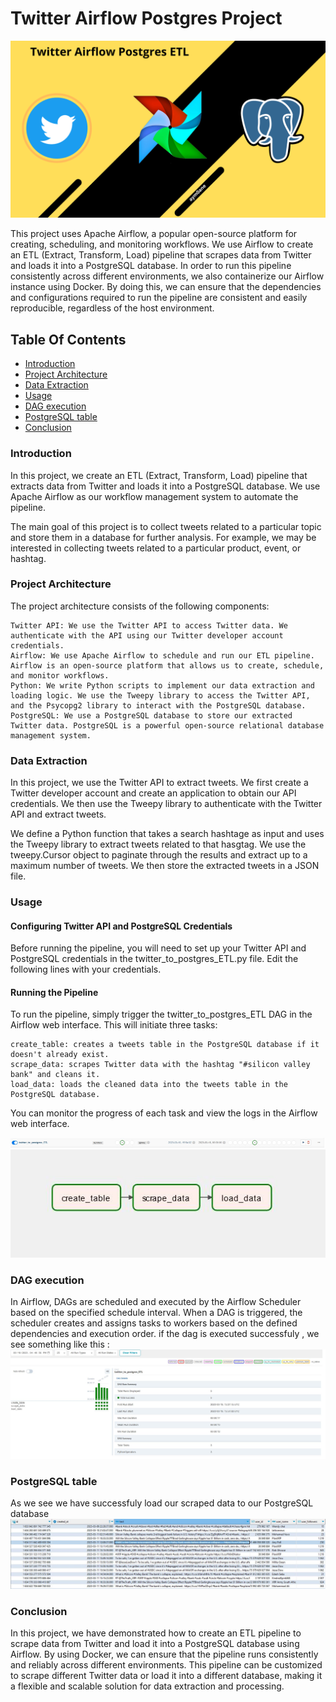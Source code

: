 
# Twitter Airflow Postgres Project
![profile](https://github.com/aym0ane/Twitter-Airflow-Postgres-Project/blob/main/IMAGES/Twitter%20Airflow%20Postgres%20Project.png)

This project uses Apache Airflow, a popular open-source platform for creating, scheduling, and monitoring workflows. We use Airflow to create an ETL (Extract, Transform, Load) pipeline that scrapes data from Twitter and loads it into a PostgreSQL database. In order to run this pipeline consistently across different environments, we also containerize our Airflow instance using Docker. By doing this, we can ensure that the dependencies and configurations required to run the pipeline are consistent and easily reproducible, regardless of the host environment.


## Table Of Contents
- [Introduction](https://github.com/aym0ane/Twitter-Airflow-Postgres-Project#introduction)
- [Project Architecture](https://github.com/aym0ane/Twitter-Airflow-Postgres-Project#Project-Architecture)
- [Data Extraction](https://github.com/aym0ane/Twitter-Airflow-Postgres-Project#Data-Extraction)
- [Usage](https://github.com/aym0ane/Twitter-Airflow-Postgres-Project#Usage)
- [DAG execution](https://github.com/aym0ane/Twitter-Airflow-Postgres-Project#DAG-execution)
- [PostgreSQL table](https://github.com/aym0ane/Twitter-Airflow-Postgres-Project#PostgreSQL-table)
- [Conclusion](https://github.com/aym0ane/Twitter-Airflow-Postgres-Project#Conclusion)

### Introduction

In this project, we create an ETL (Extract, Transform, Load) pipeline that extracts data from Twitter and loads it into a PostgreSQL database. We use Apache Airflow as our workflow management system to automate the pipeline.

The main goal of this project is to collect tweets related to a particular topic and store them in a database for further analysis. For example, we may be interested in collecting tweets related to a particular product, event, or hashtag.
### Project Architecture

The project architecture consists of the following components:

    Twitter API: We use the Twitter API to access Twitter data. We authenticate with the API using our Twitter developer account credentials.
    Airflow: We use Apache Airflow to schedule and run our ETL pipeline. Airflow is an open-source platform that allows us to create, schedule, and monitor workflows.
    Python: We write Python scripts to implement our data extraction and loading logic. We use the Tweepy library to access the Twitter API, and the Psycopg2 library to interact with the PostgreSQL database.
    PostgreSQL: We use a PostgreSQL database to store our extracted Twitter data. PostgreSQL is a powerful open-source relational database management system.

### Data Extraction

In this project, we use the Twitter API to extract tweets. We first create a Twitter developer account and create an application to obtain our API credentials. We then use the Tweepy library to authenticate with the Twitter API and extract tweets.

We define a Python function that takes a search hashtage as input and uses the Tweepy library to extract tweets related to that hasgtag. We use the tweepy.Cursor object to paginate through the results and extract up to a maximum number of tweets. We then store the extracted tweets in a JSON file.

### Usage
#### Configuring Twitter API and PostgreSQL Credentials
Before running the pipeline, you will need to set up your Twitter API and PostgreSQL credentials in the twitter_to_postgres_ETL.py file. Edit the following lines with your credentials.

#### Running the Pipeline

To run the pipeline, simply trigger the twitter_to_postgres_ETL DAG in the Airflow web interface. This will initiate three tasks:

    create_table: creates a tweets table in the PostgreSQL database if it doesn't already exist.
    scrape_data: scrapes Twitter data with the hashtag "#silicon valley bank" and cleans it.
    load_data: loads the cleaned data into the tweets table in the PostgreSQL database.

You can monitor the progress of each task and view the logs in the Airflow web interface.

![Dag ](https://github.com/aym0ane/Twitter-Airflow-Postgres-Project/blob/main/IMAGES/DAG.JPG)
![Dag map](https://github.com/aym0ane/Twitter-Airflow-Postgres-Project/blob/main/IMAGES/graph.JPG)


### DAG execution
In Airflow, DAGs are scheduled and executed by the Airflow Scheduler based on the specified schedule interval. When a DAG is triggered, the scheduler creates and assigns tasks to workers based on the defined dependencies and execution order. 
if the dag is executed successfuly , we see something like this : 
![dagexecution](https://github.com/aym0ane/Twitter-Airflow-Postgres-Project/blob/main/IMAGES/dag%20execution.JPG)

### PostgreSQL table

As we see we have successfuly load our scraped data to our PostgreSQL database
![postgresTable](https://github.com/aym0ane/Twitter-Airflow-Postgres-Project/blob/main/IMAGES/posstgresql%20table.JPG)

### Conclusion

In this project, we have demonstrated how to create an ETL pipeline to scrape data from Twitter and load it into a PostgreSQL database using Airflow. By using Docker, we can ensure that the pipeline runs consistently and reliably across different environments. This pipeline can be customized to scrape different Twitter data or load it into a different database, making it a flexible and scalable solution for data extraction and processing.
